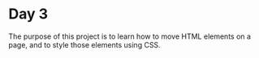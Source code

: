 # Day 3


The purpose of this project is to learn how to move HTML elements on a page, and to style those elements using CSS.
